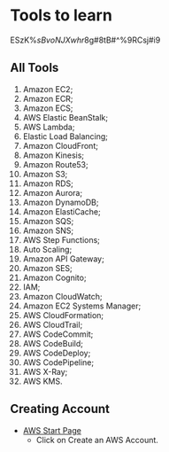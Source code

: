 # Tools to learn
ESzK%$sBvoNJXwhr$8g#8tB#^%9RCsj#i9
## All Tools
1. Amazon EC2;
2. Amazon ECR;
3. Amazon ECS;
4. AWS Elastic BeanStalk;
5. AWS Lambda;
6. Elastic Load Balancing;
7. Amazon CloudFront;
8. Amazon Kinesis;
9. Amazon Route53;
10. Amazon S3;
11. Amazon RDS;
12. Amazon Aurora;
13. Amazon DynamoDB;
15. Amazon ElastiCache;
16. Amazon SQS;
17. Amazon SNS;
18. AWS Step Functions;
19. Auto Scaling;
20. Amazon API Gateway;
21. Amazon SES;
22. Amazon Cognito;
23. IAM;
24. Amazon CloudWatch;
25. Amazon EC2 Systems Manager;
26. AWS CloudFormation;
27. AWS CloudTrail;
28. AWS CodeCommit;
29. AWS CodeBuild;
30. AWS CodeDeploy;
31. AWS CodePipeline;
32. AWS X-Ray;
33. AWS KMS.

## Creating Account
+ [AWS Start Page](https://aws.amazon.com)
	+ Click on Create an AWS Account.